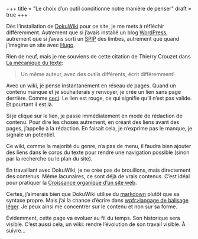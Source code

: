 +++
title = "Le choix d’un outil conditionne notre manière de penser"
draft = true
+++

Dès l’installation de [DokuWiki](https://www.dokuwiki.org/)
pour ce site, je me mets à réfléchir différemment. Autrement que si
j’avais installé un blog
[WordPress](https://fr.wordpress.org/), autrement que si
j’avais sorti un [SPIP](https://www.spip.net/) des limbes,
autrement que quand j’imagine un site avec
[Hugo](https://gohugo.io/).

Rien de neuf, mais je me souviens de cette citation de Thierry Crouzet
dans [La mécanique du
texte](https://tcrouzet.com/books/la-mecanique-du-texte/):

> Un même auteur, avec des outils différents, écrit différemment!

Avec un wiki, je pense instantanément en réseau de pages. Quand un
contenu manque et je souhaiterais y renvoyer, je crée un lien sans page
derrière. Comme [ceci](ceci). Le lien est rouge, ce qui
signifie qu’il n’est pas valide. Et pourtant il est là.

Si je clique sur le lien, je passe immédiatement en mode de rédaction de
contenu. Pour dire les choses autrement, en créant des liens avant des
pages, j’appelle à la rédaction. En faisait cela, je n’exprime pas le
manque, je signale un potentiel.

Ce wiki, comme la majorité du genre, n’a pas de menu, il faudra bien
ajouter des liens dans le corps du texte pour rendre une navigation
possible (sinon par la recherche ou le plan du site).

En travaillant avec DokuWiki, je ne crée pas de brouillons, mais
directement des contenus. Même lacunaires, ce sont déjà de vrais
contenus. C’est idéal pour pratiquer la [Croissance organique d’un site
web](https://nicolasfriedli.ch/blog/croissance-organique/).

Certes, j’aimerais bien que DokuWiki utilise du
[markdown](https://commonmark.org/) plutôt que sa syntaxe
propre. Mais j’ai la chance d’écrire dans [wpfr>langage de balisage
léger](wpfr>langage_de_balisage_léger). Je peux ainsi me
concentrer sur le contenu et non sur sa forme.

Évidemment, cette page va évoluer au fil du temps. Son historique sera
visible. C’est aussi cela, un wiki: rendre l’évolution de son travail
visible. À suivre...
